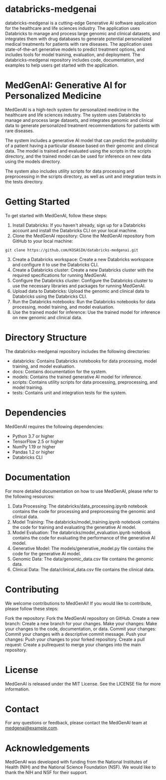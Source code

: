 # databricks-medgenai

databricks-medgenai is a cutting-edge Generative AI software application for the healthcare and life sciences industry. The application uses Databricks to manage and process large genomic and clinical datasets, and integrates them with drug databases to generate potential personalized medical treatments for patients with rare diseases. The application uses state-of-the-art generative models to predict treatment options, and includes tools for model training, evaluation, and deployment. The databricks-medgenai repository includes code, documentation, and examples to help users get started with the application.

# MedGenAI: Generative AI for Personalized Medicine

MedGenAI is a high-tech system for personalized medicine in the healthcare and life sciences industry. The system uses Databricks to manage and process large datasets, and integrates genomic and clinical data to generate personalized treatment recommendations for patients with rare diseases.

The system includes a generative AI model that can predict the probability of a patient having a particular disease based on their genomic and clinical data. The model is trained and evaluated using the scripts in the scripts directory, and the trained model can be used for inference on new data using the models directory.

The system also includes utility scripts for data processing and preprocessing in the scripts directory, as well as unit and integration tests in the tests directory.

# Getting Started

To get started with MedGenAI, follow these steps:

1. Install Databricks: If you haven't already, sign up for a Databricks account and install the Databricks CLI on your local machine.
2. Clone the MedGenAI repository: Clone the MedGenAI repository from GitHub to your local machine:
```
git clone https://github.com/KOSASIH/databricks-medgenai.git
```
3. Create a Databricks workspace: Create a new Databricks workspace and configure it to use the Databricks CLI.
4. Create a Databricks cluster: Create a new Databricks cluster with the required specifications for running MedGenAI.
5. Configure the Databricks cluster: Configure the Databricks cluster to use the necessary libraries and packages for running MedGenAI.
6. Upload data to Databricks: Upload the genomic and clinical data to Databricks using the Databricks CLI.
7. Run the Databricks notebooks: Run the Databricks notebooks for data processing, model training, and model evaluation.
8. Use the trained model for inference: Use the trained model for inference on new genomic and clinical data.

# Directory Structure

The databricks-medgenai repository includes the following directories:

- databricks: Contains Databricks notebooks for data processing, model training, and model evaluation.
- docs: Contains documentation for the system.
- models: Contains the trained generative AI model for inference.
- scripts: Contains utility scripts for data processing, preprocessing, and model training.
- tests: Contains unit and integration tests for the system.

# Dependencies

MedGenAI requires the following dependencies:

- Python 3.7 or higher
- TensorFlow 2.5 or higher
- NumPy 1.19 or higher
- Pandas 1.2 or higher
- Databricks CLI

# Documentation

For more detailed documentation on how to use MedGenAI, please refer to the following resources:

1. Data Processing: The databricks/data_processing.ipynb notebook contains the code for processing and preprocessing the genomic and clinical data.
2. Model Training: The databricks/model_training.ipynb notebook contains the code for training and evaluating the generative AI model.
3. Model Evaluation: The databricks/model_evaluation.ipynb notebook contains the code for evaluating the performance of the generative AI model.
4. Generative Model: The models/generative_model.py file contains the code for the generative AI model.
5. Genomic Data: The data/genomic_data.csv file contains the genomic data.
6. Clinical Data: The data/clinical_data.csv file contains the clinical data.

# Contributing

We welcome contributions to MedGenAI! If you would like to contribute, please follow these steps:

Fork the repository: Fork the MedGenAI repository on GitHub.
Create a new branch: Create a new branch for your changes.
Make your changes: Make your changes to the code, documentation, or data.
Commit your changes: Commit your changes with a descriptive commit message.
Push your changes: Push your changes to your forked repository.
Create a pull request: Create a pullrequest to merge your changes into the main repository.

# License

MedGenAI is released under the MIT License. See the LICENSE file for more information.

# Contact

For any questions or feedback, please contact the MedGenAI team at medgenai@example.com.

# Acknowledgements

MedGenAI was developed with funding from the National Institutes of Health (NIH) and the National Science Foundation (NSF). We would like to thank the NIH and NSF for their support.

